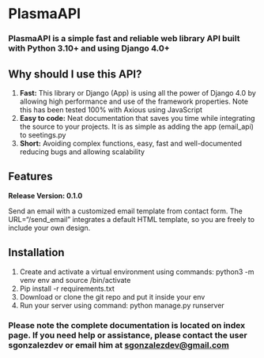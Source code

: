 # PlasmaAPI

### PlasmaAPI is a simple fast and reliable web library API built with Python 3.10+ and using Django 4.0+ 

## Why should I use this API? 

1. **Fast:** This library or Django (App) is using all the power of Django 4.0 by allowing high performance and use of the framework properties. Note this has been tested 100% with Axious using JavaScript   
2. **Easy to code:** Neat documentation that saves you time while integrating the source to your projects. It is as simple as adding the app (email_api) to seetings.py 
3. **Short:** Avoiding complex functions, easy, fast and well-documented reducing bugs and allowing scalability 

## Features 

**Release Version: 0.1.0**

Send an email with a customized email template from contact form.  The URL=“/send_email”
integrates a default HTML template, so you are freely to include your own design.  
  

## Installation

 1. Create and activate a virtual environment using commands: python3 -m venv env and source /bin/activate 
 2. Pip install -r requirements.txt 
 3. Download or clone the git repo and put it inside your env 
 4. Run your server using command: python manage.py runserver 

### Please note the complete documentation is located on index page. If you need help or assistance, please contact the user sgonzalezdev or email him at sgonzalezdev@gmail.com 
